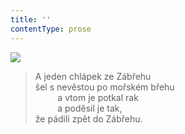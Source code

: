 ```yaml
---
title: ''
contentType: prose
---
```


![](../Images/105.jpg)

> A jeden chlápek ze Zábřehu  
> šel s nevěstou po mořském břehu  
>          a vtom je potkal rak  
>          a poděsil je tak,  
> že pádili zpět do Zábřehu.
